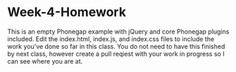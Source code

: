 # Week-4-Homework

This is an empty Phonegap example with jQuery and core Phonegap plugins included. Edit the index.html, index.js, and index.css files to include the work you've done so far in this class. You do not need to have this finished by next class, however create a pull reqiest with your work in progress so I can see where you are at. 
